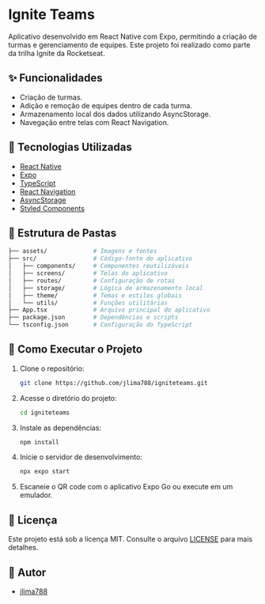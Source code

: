 # Ignite Teams

Aplicativo desenvolvido em React Native com Expo, permitindo a criação de turmas e gerenciamento de equipes.
Este projeto foi realizado como parte da trilha Ignite da Rocketseat.

## ✨ Funcionalidades

- Criação de turmas.
- Adição e remoção de equipes dentro de cada turma.
- Armazenamento local dos dados utilizando AsyncStorage.
- Navegação entre telas com React Navigation.

## 🚀 Tecnologias Utilizadas

- [React Native](https://reactnative.dev/)
- [Expo](https://expo.dev/)
- [TypeScript](https://www.typescriptlang.org/)
- [React Navigation](https://reactnavigation.org/)
- [AsyncStorage](https://react-native-async-storage.github.io/async-storage/)
- [Styled Components](https://styled-components.com/)

## 📁 Estrutura de Pastas

```bash
├── assets/             # Imagens e fontes
├── src/                # Código-fonte do aplicativo
│   ├── components/     # Componentes reutilizáveis
│   ├── screens/        # Telas do aplicativo
│   ├── routes/         # Configuração de rotas
│   ├── storage/        # Lógica de armazenamento local
│   ├── theme/          # Temas e estilos globais
│   └── utils/          # Funções utilitárias
├── App.tsx             # Arquivo principal do aplicativo
├── package.json        # Dependências e scripts
└── tsconfig.json       # Configuração do TypeScript
```

## 📱 Como Executar o Projeto

1. Clone o repositório:

   ```bash
   git clone https://github.com/jlima788/igniteteams.git
   ```

2. Acesse o diretório do projeto:

   ```bash
   cd igniteteams
   ```

3. Instale as dependências:

   ```bash
   npm install
   ```

4. Inicie o servidor de desenvolvimento:

   ```bash
   npx expo start
   ```

5. Escaneie o QR code com o aplicativo Expo Go ou execute em um emulador.

## 📄 Licença

Este projeto está sob a licença MIT. Consulte o arquivo [LICENSE](https://github.com/jlima788/igniteteams/blob/main/LICENSE) para mais detalhes.

## 👤 Autor

- [jlima788](https://github.com/jlima788)

